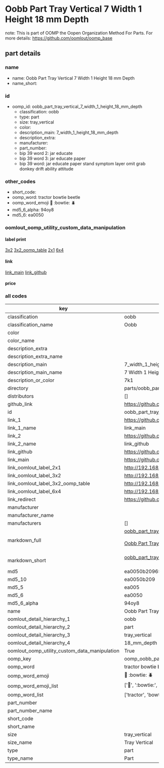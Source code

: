 # Oobb Part Tray Vertical 7 Width 1 Height 18 mm Depth  

note: This is part of OOMP the Oopen Organization Method For Parts. For more details: https://github.com/oomlout/oomp_base

##  part details
  







### name
* name: Oobb Part Tray Vertical 7 Width 1 Height 18 mm Depth
* name_short: 
### id
* oomp_id: oobb_part_tray_vertical_7_width_1_height_18_mm_depth
  * classification: oobb
  * type: part
  * size: tray_vertical
  * color: 
  * description_main: 7_width_1_height_18_mm_depth
  * description_extra: 
  * manufacturer: 
  * part_number: 
  * bip 39 word 2: jar educate
  * bip 39 word 3: jar educate paper
  * bip 39 word: jar educate paper stand symptom layer omit grab donkey drift ability attitude

### other_codes
* short_code: 
* oomp_word: tractor bowtie beetle
* oomp_word_emoji :tractor: :bowtie: :beetle:
* md5_6_alpha: 94oy8
* md5_6: ea0050






### oomlout_oomp_utility_custom_data_manipulation
#### label print
[3x2](http://192.168.1.245:1112/?label=oomp%2094oy8)
[3x2_oomp_table](http://192.168.1.108:1112/?label=oomp%2094oy8)
[2x1](http://192.168.1.242:1112/?label=oomp%2094oy8)
[6x4](http://192.168.1.55:1112/?label=oomp%2094oy8)    

#### link

[link_main](https://github.com/oomlout/oomlout_oomp_version_1_messy/tree/main/parts/oobb_part_tray_vertical_7_width_1_height_18_mm_depth) [link_github](https://github.com/oomlout/oomlout_oomp_version_1_messy/tree/main/parts/oobb_part_tray_vertical_7_width_1_height_18_mm_depth)                             

#### price







### all codes 
| key | value |  
| --- | --- |  
| classification | oobb |  
| classification_name | Oobb |  
| color |  |  
| color_name |  |  
| description_extra |  |  
| description_extra_name |  |  
| description_main | 7_width_1_height_18_mm_depth |  
| description_main_name | 7 Width 1 Height 18 mm Depth |  
| description_or_color | 7k1 |  
| directory | parts/oobb_part_tray_vertical_7_width_1_height_18_mm_depth |  
| distributors | [] |  
| github_link | https://github.com/oomlout/oomlout_oomp_part_src/tree/main/parts/oobb_part_tray_vertical_7_width_1_height_18_mm_depth |  
| id | oobb_part_tray_vertical_7_width_1_height_18_mm_depth |  
| link_1 | https://github.com/oomlout/oomlout_oomp_version_1_messy/tree/main/parts/oobb_part_tray_vertical_7_width_1_height_18_mm_depth |  
| link_1_name | link_main |  
| link_2 | https://github.com/oomlout/oomlout_oomp_version_1_messy/tree/main/parts/oobb_part_tray_vertical_7_width_1_height_18_mm_depth |  
| link_2_name | link_github |  
| link_github | https://github.com/oomlout/oomlout_oomp_version_1_messy/tree/main/parts/oobb_part_tray_vertical_7_width_1_height_18_mm_depth |  
| link_main | https://github.com/oomlout/oomlout_oomp_version_1_messy/tree/main/parts/oobb_part_tray_vertical_7_width_1_height_18_mm_depth |  
| link_oomlout_label_2x1 | http://192.168.1.242:1112/?label=oomp%2094oy8 |  
| link_oomlout_label_3x2 | http://192.168.1.245:1112/?label=oomp%2094oy8 |  
| link_oomlout_label_3x2_oomp_table | http://192.168.1.108:1112/?label=oomp%2094oy8 |  
| link_oomlout_label_6x4 | http://192.168.1.55:1112/?label=oomp%2094oy8 |  
| link_redirect | https://github.com/oomlout/oomlout_oomp_version_1_messy/tree/main/parts/oobb_part_tray_vertical_7_width_1_height_18_mm_depth |  
| manufacturer |  |  
| manufacturer_name |  |  
| manufacturers | [] |  
| markdown_full | [oobb_part_tray_vertical_7_width_1_height_18_mm_depth](none)<br>[](none)<br>[Oobb Part Tray Vertical 7 Width 1 Height 18 Mm Depth](none)<br><br> |  
| markdown_short | [oobb_part_tray_vertical_7_width_1_height_18_mm_depth](none)<br><br> |  
| md5 | ea0050b20965534df96e4d493fd1a3ba |  
| md5_10 | ea0050b209 |  
| md5_5 | ea005 |  
| md5_6 | ea0050 |  
| md5_6_alpha | 94oy8 |  
| name | Oobb Part Tray Vertical 7 Width 1 Height 18 mm Depth |  
| oomlout_detail_hierarchy_1 | oobb |  
| oomlout_detail_hierarchy_2 | part |  
| oomlout_detail_hierarchy_3 | tray_vertical |  
| oomlout_detail_hierarchy_4 | 18_mm_depth |  
| oomlout_oomp_utility_custom_data_manipulation | True |  
| oomp_key | oomp_oobb_part_tray_vertical_7_width_1_height_18_mm_depth |  
| oomp_word | tractor bowtie beetle |  
| oomp_word_emoji | :tractor: :bowtie: :beetle: |  
| oomp_word_emoji_list | [':tractor:', ':bowtie:', ':beetle:'] |  
| oomp_word_list | ['tractor', 'bowtie', 'beetle'] |  
| part_number |  |  
| part_number_name |  |  
| short_code |  |  
| short_name |  |  
| size | tray_vertical |  
| size_name | Tray Vertical |  
| type | part |  
| type_name | Part |  
